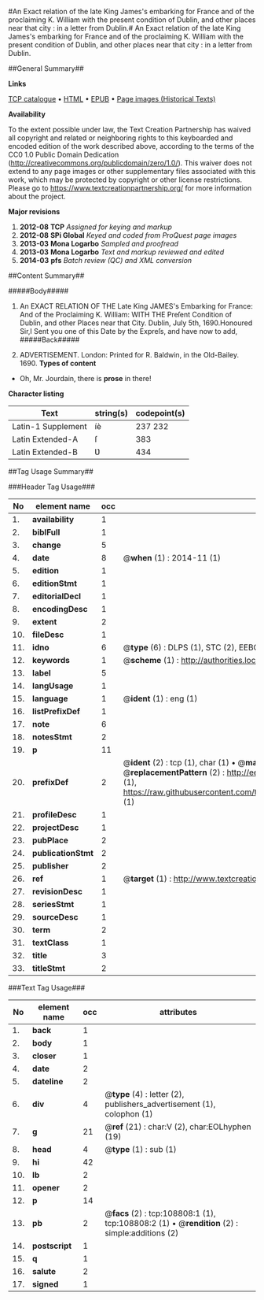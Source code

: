 #An Exact relation of the late King James's embarking for France and of the proclaiming K. William with the present condition of Dublin, and other places near that city : in a letter from Dublin.#
An Exact relation of the late King James's embarking for France and of the proclaiming K. William with the present condition of Dublin, and other places near that city : in a letter from Dublin.

##General Summary##

**Links**

[TCP catalogue](http://www.ota.ox.ac.uk/tcp/)  • 
[HTML](http://tei.it.ox.ac.uk/tcp/Texts-HTML/free/A38/A38955.html)  • 
[EPUB](http://tei.it.ox.ac.uk/tcp/Texts-EPUB/free/A38/A38955.epub) • 
[Page images (Historical Texts)](https://historicaltexts.jisc.ac.uk/eebo-19370503e)

**Availability**

To the extent possible under law, the Text Creation Partnership has waived all copyright and related or neighboring rights to this keyboarded and encoded edition of the work described above, according to the terms of the CC0 1.0 Public Domain Dedication (http://creativecommons.org/publicdomain/zero/1.0/). This waiver does not extend to any page images or other supplementary files associated with this work, which may be protected by copyright or other license restrictions. Please go to https://www.textcreationpartnership.org/ for more information about the project.

**Major revisions**

1. __2012-08__ __TCP__ *Assigned for keying and markup*
1. __2012-08__ __SPi Global__ *Keyed and coded from ProQuest page images*
1. __2013-03__ __Mona Logarbo__ *Sampled and proofread*
1. __2013-03__ __Mona Logarbo__ *Text and markup reviewed and edited*
1. __2014-03__ __pfs__ *Batch review (QC) and XML conversion*

##Content Summary##

#####Body#####

1. An EXACT RELATION OF THE Late King JAMES's Embarking for France: And of the Proclaiming K. William: WITH THE Preſent Condition of Dublin, and other Places near that City.
Dublin, July 5th, 1690.Honoured Sir,I Sent you one of this Date by the Expreſs, and have now to add,
#####Back#####

1. ADVERTISEMENT.
London: Printed for R. Baldwin, in the Old-Bailey. 1690.
**Types of content**

  * Oh, Mr. Jourdain, there is **prose** in there!

**Character listing**


|Text|string(s)|codepoint(s)|
|---|---|---|
|Latin-1 Supplement|íè|237 232|
|Latin Extended-A|ſ|383|
|Latin Extended-B|Ʋ|434|

##Tag Usage Summary##

###Header Tag Usage###

|No|element name|occ|attributes|
|---|---|---|---|
|1.|__availability__|1||
|2.|__biblFull__|1||
|3.|__change__|5||
|4.|__date__|8| @__when__ (1) : 2014-11 (1)|
|5.|__edition__|1||
|6.|__editionStmt__|1||
|7.|__editorialDecl__|1||
|8.|__encodingDesc__|1||
|9.|__extent__|2||
|10.|__fileDesc__|1||
|11.|__idno__|6| @__type__ (6) : DLPS (1), STC (2), EEBO-CITATION (1), OCLC (1), VID (1)|
|12.|__keywords__|1| @__scheme__ (1) : http://authorities.loc.gov/ (1)|
|13.|__label__|5||
|14.|__langUsage__|1||
|15.|__language__|1| @__ident__ (1) : eng (1)|
|16.|__listPrefixDef__|1||
|17.|__note__|6||
|18.|__notesStmt__|2||
|19.|__p__|11||
|20.|__prefixDef__|2| @__ident__ (2) : tcp (1), char (1)  •  @__matchPattern__ (2) : ([0-9\-]+):([0-9IVX]+) (1), (.+) (1)  •  @__replacementPattern__ (2) : http://eebo.chadwyck.com/downloadtiff?vid=$1&page=$2 (1), https://raw.githubusercontent.com/textcreationpartnership/Texts/master/tcpchars.xml#$1 (1)|
|21.|__profileDesc__|1||
|22.|__projectDesc__|1||
|23.|__pubPlace__|2||
|24.|__publicationStmt__|2||
|25.|__publisher__|2||
|26.|__ref__|1| @__target__ (1) : http://www.textcreationpartnership.org/docs/. (1)|
|27.|__revisionDesc__|1||
|28.|__seriesStmt__|1||
|29.|__sourceDesc__|1||
|30.|__term__|2||
|31.|__textClass__|1||
|32.|__title__|3||
|33.|__titleStmt__|2||


###Text Tag Usage###

|No|element name|occ|attributes|
|---|---|---|---|
|1.|__back__|1||
|2.|__body__|1||
|3.|__closer__|1||
|4.|__date__|2||
|5.|__dateline__|2||
|6.|__div__|4| @__type__ (4) : letter (2), publishers_advertisement (1), colophon (1)|
|7.|__g__|21| @__ref__ (21) : char:V (2), char:EOLhyphen (19)|
|8.|__head__|4| @__type__ (1) : sub (1)|
|9.|__hi__|42||
|10.|__lb__|2||
|11.|__opener__|2||
|12.|__p__|14||
|13.|__pb__|2| @__facs__ (2) : tcp:108808:1 (1), tcp:108808:2 (1)  •  @__rendition__ (2) : simple:additions (2)|
|14.|__postscript__|1||
|15.|__q__|1||
|16.|__salute__|2||
|17.|__signed__|1||
